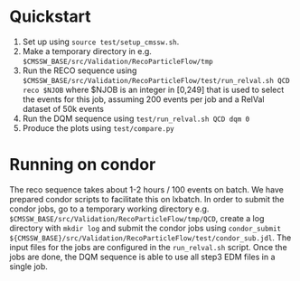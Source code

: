 
# Quickstart

1. Set up using `source test/setup_cmssw.sh`.
2. Make a temporary directory in e.g. `$CMSSW_BASE/src/Validation/RecoParticleFlow/tmp`
3. Run the RECO sequence using `$CMSSW_BASE/src/Validation/RecoParticleFlow/test/run_relval.sh QCD reco $NJOB` where $NJOB is an integer in [0,249] that is used to select the events for this job, assuming 200 events per job and a RelVal dataset of 50k events
4. Run the DQM sequence using `test/run_relval.sh QCD dqm 0` 
5. Produce the plots using `test/compare.py`

# Running on condor
The reco sequence takes about 1-2 hours / 100 events on batch. We have prepared condor scripts to facilitate this on lxbatch. In order to submit the condor jobs, go to a temporary working directory e.g. `$CMSSW_BASE/src/Validation/RecoParticleFlow/tmp/QCD`, create a log directory with `mkdir log` and submit the condor jobs using `condor_submit ${CMSSW_BASE}/src/Validation/RecoParticleFlow/test/condor_sub.jdl`. The input files for the jobs are configured in the `run_relval.sh` script. Once the jobs are done, the DQM sequence is able to use all step3 EDM files in a single job.
